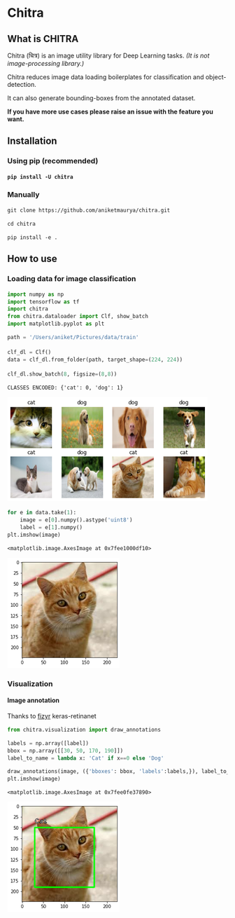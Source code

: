 # Chitra



## What is **CHITRA**

Chitra (चित्र) is an image utility library for Deep Learning tasks. *(It is not image-processing library.)*

Chitra reduces image data loading boilerplates for classification and object-detection.

It can also generate bounding-boxes from the annotated dataset.

**If you have more use cases please raise an issue with the feature you want.**

## Installation

### Using pip (recommended)
**`pip install -U chitra`**

### Manually
`git clone https://github.com/aniketmaurya/chitra.git`

`cd chitra`

`pip install -e .`

## How to use

<!-- Fill me in please! Don't forget code examples: -->
### Loading data for image classification

```python
import numpy as np
import tensorflow as tf
import chitra
from chitra.dataloader import Clf, show_batch
import matplotlib.pyplot as plt
```

```python
path = '/Users/aniket/Pictures/data/train'

clf_dl = Clf()
data = clf_dl.from_folder(path, target_shape=(224, 224))

clf_dl.show_batch(8, figsize=(8,8))
```

    CLASSES ENCODED: {'cat': 0, 'dog': 1}



![png](docs/images/output_5_1.png)


```python
for e in data.take(1):
    image = e[0].numpy().astype('uint8')
    label = e[1].numpy()
plt.imshow(image)
```




    <matplotlib.image.AxesImage at 0x7fee1000df10>




![png](docs/images/output_6_1.png)


### Visualization
#### Image annotation

Thanks to [fizyr](https://github.com/fizyr/keras-retinanet) keras-retinanet

```python
from chitra.visualization import draw_annotations
```

```python
labels = np.array([label])
bbox = np.array([[30, 50, 170, 190]])
label_to_name = lambda x: 'Cat' if x==0 else 'Dog'
```

```python
draw_annotations(image, ({'bboxes': bbox, 'labels':labels,}), label_to_name=label_to_name)
plt.imshow(image)
```




    <matplotlib.image.AxesImage at 0x7fee0fe37890>




![png](docs/images/output_10_1.png)

